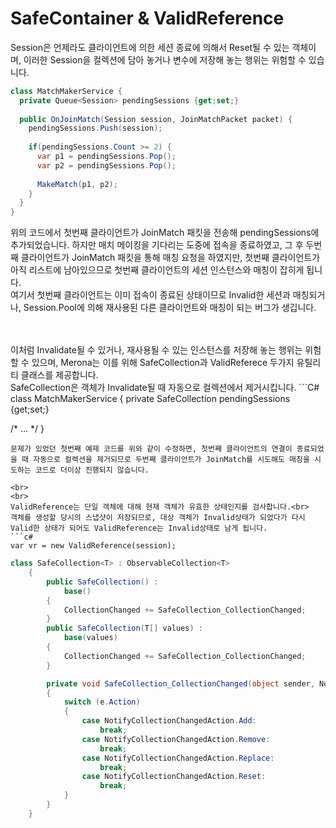 SafeContainer & ValidReference
====

Session은 언제라도 클라이언트에 의한 세션 종료에 의해서 Reset될 수 있는 객체이며, 이러한 Session을 컬렉션에 담아 놓거나 변수에 저장해 놓는 행위는 위험할 수 있습니다.

```C#
class MatchMakerService {
  private Queue<Session> pendingSessions {get;set;}
  
  public OnJoinMatch(Session session, JoinMatchPacket packet) {
    pendingSessions.Push(session);
    
    if(pendingSessions.Count >= 2) {
      var p1 = pendingSessions.Pop();
      var p2 = pendingSessions.Pop();
      
      MakeMatch(p1, p2);
    }
  }
}
```

위의 코드에서 첫번째 클라이언트가 JoinMatch 패킷을 전송해 pendingSessions에 추가되었습니다.
하지만 매치 메이킹을 기다리는 도중에 접속을 종료하였고, 그 후 두번째 클라이언트가 JoinMatch 패킷을 통해 매칭 요청을 하였지만, 첫번째 클라이언트가 아직 리스트에 남아있으므로 첫번째 클라이언트의 세션 인스턴스와 매칭이 잡히게 됩니다.<br>
여기서 첫번째 클라이언트는 이미 접속이 종료된 상태이므로 Invalid한 세션과 매칭되거나, Session.Pool에 의해 재사용된 다른 클라이언트와 매칭이 되는 버그가 생깁니다.

<br>
<br>
이처럼 Invalidate될 수 있거나, 재사용될 수 있는 인스턴스를 저장해 놓는 행위는 위험할 수 있으며, Merona는 이를 위해 SafeCollection과 ValidReferece 두가지 유틸리티 클래스를 제공합니다.
<br>
SafeCollection은 객체가 Invalidate될 때 자동으로 컬렉션에서 제거시킵니다.
```C#
class MatchMakerService {
  private SafeCollection<Session> pendingSessions {get;set;}
  
  /* ... */
}
```
문제가 있었던 첫번째 예제 코드를 위와 같이 수정하면, 첫번째 클라이언트의 연결이 종료되었을 때 자동으로 컬렉션을 제거되므로 두번째 클라이언트가 JoinMatch를 시도해도 매칭을 시도하는 코드로 더이상 진행되지 않습니다.

<br>
<br>
ValidReference는 단일 객체에 대해 현재 객체가 유효한 상태인지를 검사합니다.<br>
객체를 생성할 당시의 스냅샷이 저장되므로, 대상 객체가 Invalid상태가 되었다가 다시 Valid한 상태가 되어도 ValidReference는 Invalid상태로 남게 됩니다.
```c#
var vr = new ValidReference(session);
```
```c#
class SafeCollection<T> : ObservableCollection<T>
    {
        public SafeCollection() :
            base()
        {
            CollectionChanged += SafeCollection_CollectionChanged;
        }
        public SafeCollection(T[] values) :
            base(values)
        {
            CollectionChanged += SafeCollection_CollectionChanged;
        }

        private void SafeCollection_CollectionChanged(object sender, NotifyCollectionChangedEventArgs e)
        {
            switch (e.Action)
            {
                case NotifyCollectionChangedAction.Add:
                    break;
                case NotifyCollectionChangedAction.Remove:
                    break;
                case NotifyCollectionChangedAction.Replace:
                    break;
                case NotifyCollectionChangedAction.Reset:
                    break;
            }
        }
    }
```
